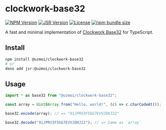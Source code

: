 # clockwork-base32

[![NPM Version][npm-badge]](https://www.npmjs.com/package/@uzmoi/clockwork-base32)
[![JSR Version][jsr-badge]](https://jsr.io/@uzmoi/clockwork-base32)
[![License][license-badge]](https://opensource.org/license/MIT)
[![npm bundle size][bundle-size-badge]](https://bundlephobia.com/package/@uzmoi/clockwork-base32)

[npm-badge]: https://img.shields.io/npm/v/@uzmoi/clockwork-base32?style=flat-square&logo=npm
[jsr-badge]: https://img.shields.io/jsr/v/@uzmoi/clockwork-base32?style=flat-square&logo=jsr
[license-badge]: https://img.shields.io/github/license/uzmoi/clockwork-base32-ts?style=flat-square
[bundle-size-badge]: https://img.shields.io/bundlephobia/min/@uzmoi/clockwork-base32?style=flat-square

A fast and minimal implementation of
[Clockwork Base32](https://gist.github.com/szktty/228f85794e4187882a77734c89c384a8)
for TypeScript.

## Install

```sh
npm install @uzmoi/clockwork-base32
# or
deno add jsr:@uzmoi/clockwork-base32
```

## Usage

```ts
import * as base32 from "@uzmoi/clockwork-base32";

const array = Uint8Array.from("Hello, world!", (c) => c.charCodeAt());

base32.encode(array); // => "91JPRV3F5GG7EVVJDHJ22"

base32.decode("91JPRV3F5GG7EVVJDHJ22"); // => Same as `array`
```
